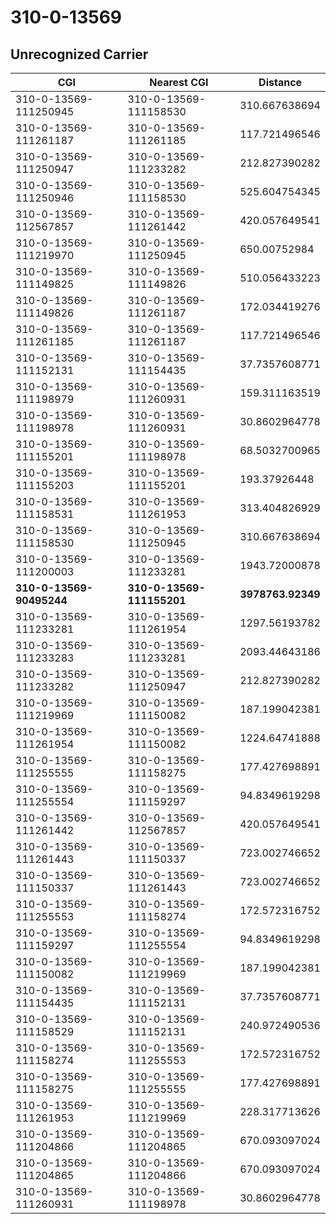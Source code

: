 # 310-0-13569
## Unrecognized Carrier


| CGI | Nearest CGI | Distance |
|-----|-------------|----------|
| 310-0-13569-111250945 | 310-0-13569-111158530 | 310.667638694 |
| 310-0-13569-111261187 | 310-0-13569-111261185 | 117.721496546 |
| 310-0-13569-111250947 | 310-0-13569-111233282 | 212.827390282 |
| 310-0-13569-111250946 | 310-0-13569-111158530 | 525.604754345 |
| 310-0-13569-112567857 | 310-0-13569-111261442 | 420.057649541 |
| 310-0-13569-111219970 | 310-0-13569-111250945 | 650.00752984 |
| 310-0-13569-111149825 | 310-0-13569-111149826 | 510.056433223 |
| 310-0-13569-111149826 | 310-0-13569-111261187 | 172.034419276 |
| 310-0-13569-111261185 | 310-0-13569-111261187 | 117.721496546 |
| 310-0-13569-111152131 | 310-0-13569-111154435 | 37.7357608771 |
| 310-0-13569-111198979 | 310-0-13569-111260931 | 159.311163519 |
| 310-0-13569-111198978 | 310-0-13569-111260931 | 30.8602964778 |
| 310-0-13569-111155201 | 310-0-13569-111198978 | 68.5032700965 |
| 310-0-13569-111155203 | 310-0-13569-111155201 | 193.37926448 |
| 310-0-13569-111158531 | 310-0-13569-111261953 | 313.404826929 |
| 310-0-13569-111158530 | 310-0-13569-111250945 | 310.667638694 |
| 310-0-13569-111200003 | 310-0-13569-111233281 | 1943.72000878 |
| **310-0-13569-90495244** | **310-0-13569-111155201** | **3978763.92349** |
| 310-0-13569-111233281 | 310-0-13569-111261954 | 1297.56193782 |
| 310-0-13569-111233283 | 310-0-13569-111233281 | 2093.44643186 |
| 310-0-13569-111233282 | 310-0-13569-111250947 | 212.827390282 |
| 310-0-13569-111219969 | 310-0-13569-111150082 | 187.199042381 |
| 310-0-13569-111261954 | 310-0-13569-111150082 | 1224.64741888 |
| 310-0-13569-111255555 | 310-0-13569-111158275 | 177.427698891 |
| 310-0-13569-111255554 | 310-0-13569-111159297 | 94.8349619298 |
| 310-0-13569-111261442 | 310-0-13569-112567857 | 420.057649541 |
| 310-0-13569-111261443 | 310-0-13569-111150337 | 723.002746652 |
| 310-0-13569-111150337 | 310-0-13569-111261443 | 723.002746652 |
| 310-0-13569-111255553 | 310-0-13569-111158274 | 172.572316752 |
| 310-0-13569-111159297 | 310-0-13569-111255554 | 94.8349619298 |
| 310-0-13569-111150082 | 310-0-13569-111219969 | 187.199042381 |
| 310-0-13569-111154435 | 310-0-13569-111152131 | 37.7357608771 |
| 310-0-13569-111158529 | 310-0-13569-111152131 | 240.972490536 |
| 310-0-13569-111158274 | 310-0-13569-111255553 | 172.572316752 |
| 310-0-13569-111158275 | 310-0-13569-111255555 | 177.427698891 |
| 310-0-13569-111261953 | 310-0-13569-111219969 | 228.317713626 |
| 310-0-13569-111204866 | 310-0-13569-111204865 | 670.093097024 |
| 310-0-13569-111204865 | 310-0-13569-111204866 | 670.093097024 |
| 310-0-13569-111260931 | 310-0-13569-111198978 | 30.8602964778 |
